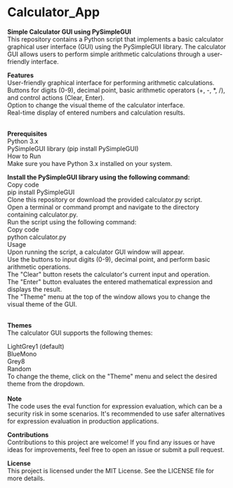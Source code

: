 # Calculator_App


<p>
<b>Simple Calculator GUI using PySimpleGUI</b><br> 
This repository contains a Python script that implements a basic calculator graphical user interface (GUI) using the PySimpleGUI library. The calculator GUI allows users to perform simple arithmetic calculations through a user-friendly interface.<br>



<b>Features</b><br>
User-friendly graphical interface for performing arithmetic calculations.<br>
Buttons for digits (0-9), decimal point, basic arithmetic operators (+, -, *, /), and control actions (Clear, Enter).<br>
Option to change the visual theme of the calculator interface.<br>
Real-time display of entered numbers and calculation results.<br><br>

<b>Prerequisites</b><br>
Python 3.x<br>
PySimpleGUI library (pip install PySimpleGUI)<br>
How to Run<br>
Make sure you have Python 3.x installed on your system.<br>

<b>Install the PySimpleGUI library using the following command:</b><br>
Copy code<br>
pip install PySimpleGUI<br>
Clone this repository or download the provided calculator.py script.<br>
Open a terminal or command prompt and navigate to the directory containing calculator.py.<br>
Run the script using the following command:<br>
Copy code<br>
python calculator.py<br>
Usage<br>
Upon running the script, a calculator GUI window will appear.<br>
Use the buttons to input digits (0-9), decimal point, and perform basic arithmetic operations.<br>
The "Clear" button resets the calculator's current input and operation.<br>
The "Enter" button evaluates the entered mathematical expression and displays the result.<br>
The "Theme" menu at the top of the window allows you to change the visual theme of the GUI.<br><br>

<b>Themes</B> <br>
The calculator GUI supports the following themes:<br>

LightGrey1 (default)<br>
BlueMono<br>
Grey8<br>
Random<br>
To change the theme, click on the "Theme" menu and select the desired theme from the dropdown.<br><br>
<b>Note</b><br>
The code uses the eval function for expression evaluation, which can be a security risk in some scenarios. It's recommended to use safer alternatives for expression evaluation in production applications.<br>

<b>Contributions</b><br>
Contributions to this project are welcome! If you find any issues or have ideas for improvements, feel free to open an issue or submit a pull request.<br>

<b>License</b><br>
This project is licensed under the MIT License. See the LICENSE file for more details.</p>
